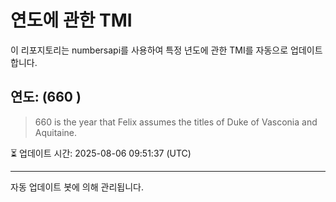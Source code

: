 
# 연도에 관한 TMI

이 리포지토리는 numbersapi를 사용하여 특정 년도에 관한 TMI를 자동으로 업데이트합니다.

## 연도: (660 )
> 660 is the year that Felix assumes the titles of Duke of Vasconia and Aquitaine.

⏳ 업데이트 시간: 2025-08-06 09:51:37 (UTC)

---
자동 업데이트 봇에 의해 관리됩니다.
